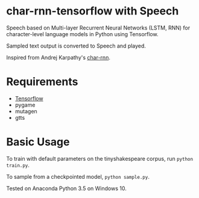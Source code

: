 # char-rnn-tensorflow with Speech
Speech based on Multi-layer Recurrent Neural Networks (LSTM, RNN) for character-level language models in Python using Tensorflow.

Sampled text output is converted to Speech and played.

Inspired from Andrej Karpathy's [char-rnn](https://github.com/karpathy/char-rnn).

# Requirements
- [Tensorflow](http://www.tensorflow.org)
- pygame
- mutagen
- gtts

# Basic Usage
To train with default parameters on the tinyshakespeare corpus, run `python train.py`.

To sample from a checkpointed model, `python sample.py`.

Tested on Anaconda Python 3.5 on Windows 10.
